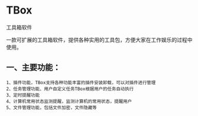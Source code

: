 # TBox
工具箱软件

一款可扩展的工具箱软件，提供各种实用的工具包，方便大家在工作娱乐的过程中使用。

## 一、主要功能：

    1、插件功能，TBox支持各种功能丰富的插件安装卸载，可以对插件进行管理
    2、任务管理功能、用户自定义任务TBox根据用户的任务自动执行
    3、定时提醒功能
    4、计算机常用状态监测提醒，监测计算机的常用状态，提醒用户
    5、文件管理功能，包括文件加密，文件隐藏等
    

